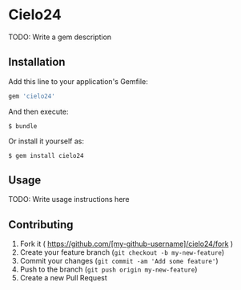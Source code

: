 # Cielo24

TODO: Write a gem description

## Installation

Add this line to your application's Gemfile:

```ruby
gem 'cielo24'
```

And then execute:

    $ bundle

Or install it yourself as:

    $ gem install cielo24

## Usage

TODO: Write usage instructions here

## Contributing

1. Fork it ( https://github.com/[my-github-username]/cielo24/fork )
2. Create your feature branch (`git checkout -b my-new-feature`)
3. Commit your changes (`git commit -am 'Add some feature'`)
4. Push to the branch (`git push origin my-new-feature`)
5. Create a new Pull Request
